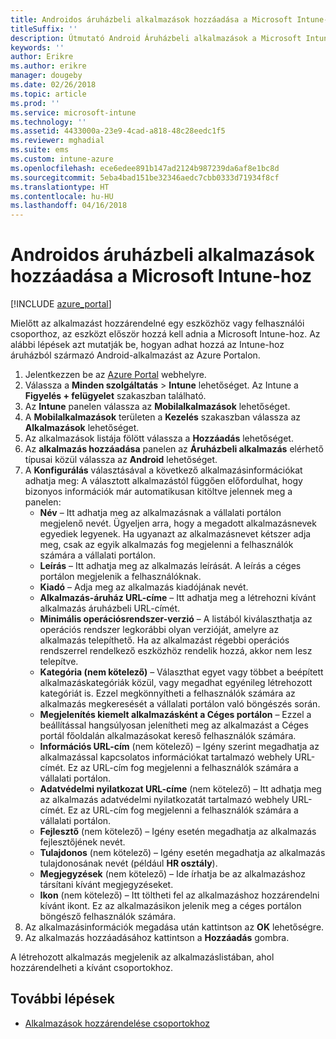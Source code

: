 ```yaml
---
title: Androidos áruházbeli alkalmazások hozzáadása a Microsoft Intune-hoz
titleSuffix: ''
description: Útmutató Android Áruházbeli alkalmazások a Microsoft Intune-ba való hozzáadásához.
keywords: ''
author: Erikre
ms.author: erikre
manager: dougeby
ms.date: 02/26/2018
ms.topic: article
ms.prod: ''
ms.service: microsoft-intune
ms.technology: ''
ms.assetid: 4433000a-23e9-4cad-a818-48c28eedc1f5
ms.reviewer: mghadial
ms.suite: ems
ms.custom: intune-azure
ms.openlocfilehash: ece6edee891b147ad2124b987239da6af8e1bc8d
ms.sourcegitcommit: 5eba4bad151be32346aedc7cbb0333d71934f8cf
ms.translationtype: HT
ms.contentlocale: hu-HU
ms.lasthandoff: 04/16/2018
---
```

# <a name="how-to-add-android-store-apps-to-microsoft-intune"></a>Androidos áruházbeli alkalmazások hozzáadása a Microsoft Intune-hoz

[!INCLUDE [azure_portal](./includes/azure_portal.md)]

Mielőtt az alkalmazást hozzárendelné egy eszközhöz vagy felhasználói csoporthoz, az eszközt először hozzá kell adnia a Microsoft Intune-hoz. Az alábbi lépések azt mutatják be, hogyan adhat hozzá az Intune-hoz áruházból származó Android-alkalmazást az Azure Portalon.

1. Jelentkezzen be az [Azure Portal](https://portal.azure.com) webhelyre.
2. Válassza a **Minden szolgáltatás** > **Intune** lehetőséget. Az Intune a **Figyelés + felügyelet** szakaszban található.
3. Az **Intune** panelen válassza az **Mobilalkalmazások** lehetőséget.
4. A **Mobilalkalmazások** területen a **Kezelés** szakaszban válassza az **Alkalmazások** lehetőséget.
5. Az alkalmazások listája fölött válassza a **Hozzáadás** lehetőséget.
6. Az **alkalmazás hozzáadása** panelen az **Áruházbeli alkalmazás** elérhető típusai közül válassza az **Android** lehetőséget.
7. A **Konfigurálás** választásával a következő alkalmazásinformációkat adhatja meg: A választott alkalmazástól függően előfordulhat, hogy bizonyos információk már automatikusan kitöltve jelennek meg a panelen:
    - **Név** – Itt adhatja meg az alkalmazásnak a vállalati portálon megjelenő nevét. Ügyeljen arra, hogy a megadott alkalmazásnevek egyediek legyenek. Ha ugyanazt az alkalmazásnevet kétszer adja meg, csak az egyik alkalmazás fog megjelenni a felhasználók számára a vállalati portálon.
    - **Leírás** – Itt adhatja meg az alkalmazás leírását. A leírás a céges portálon megjelenik a felhasználóknak.
    - **Kiadó** – Adja meg az alkalmazás kiadójának nevét.
    - **Alkalmazás-áruház URL-címe** – Itt adhatja meg a létrehozni kívánt alkalmazás áruházbeli URL-címét.
    - **Minimális operációsrendszer-verzió** – A listából kiválaszthatja az operációs rendszer legkorábbi olyan verzióját, amelyre az alkalmazás telepíthető. Ha az alkalmazást régebbi operációs rendszerrel rendelkező eszközhöz rendelik hozzá, akkor nem lesz telepítve.
    - **Kategória (nem kötelező)** – Választhat egyet vagy többet a beépített alkalmazáskategóriák közül, vagy megadhat egyénileg létrehozott kategóriát is. Ezzel megkönnyítheti a felhasználók számára az alkalmazás megkeresését a vállalati portálon való böngészés során.
    - **Megjelenítés kiemelt alkalmazásként a Céges portálon** – Ezzel a beállítással hangsúlyosan jelenítheti meg az alkalmazást a Céges portál főoldalán alkalmazásokat kereső felhasználók számára.
    - **Információs URL-cím** (nem kötelező) – Igény szerint megadhatja az alkalmazással kapcsolatos információkat tartalmazó webhely URL-címét. Ez az URL-cím fog megjelenni a felhasználók számára a vállalati portálon.
    - **Adatvédelmi nyilatkozat URL-címe** (nem kötelező) – Itt adhatja meg az alkalmazás adatvédelmi nyilatkozatát tartalmazó webhely URL-címét. Ez az URL-cím fog megjelenni a felhasználók számára a vállalati portálon.
    - **Fejlesztő** (nem kötelező) – Igény esetén megadhatja az alkalmazás fejlesztőjének nevét.
    - **Tulajdonos** (nem kötelező) – Igény esetén megadhatja az alkalmazás tulajdonosának nevét (például **HR osztály**).
    - **Megjegyzések** (nem kötelező) – Ide írhatja be az alkalmazáshoz társítani kívánt megjegyzéseket.
    - **Ikon** (nem kötelező) – Itt töltheti fel az alkalmazáshoz hozzárendelni kívánt ikont. Ez az alkalmazásikon jelenik meg a céges portálon böngésző felhasználók számára.
8. Az alkalmazásinformációk megadása után kattintson az **OK** lehetőségre.
9. Az alkalmazás hozzáadásához kattintson a **Hozzáadás** gombra.

A létrehozott alkalmazás megjelenik az alkalmazáslistában, ahol hozzárendelheti a kívánt csoportokhoz. 

## <a name="next-steps"></a>További lépések

- [Alkalmazások hozzárendelése csoportokhoz](apps-deploy.md)